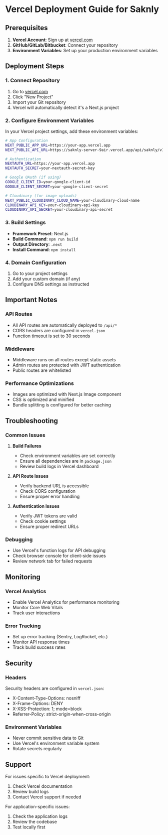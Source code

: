 # Vercel Deployment Guide for Saknly

## Prerequisites

1. **Vercel Account**: Sign up at [vercel.com](https://vercel.com)
2. **GitHub/GitLab/Bitbucket**: Connect your repository
3. **Environment Variables**: Set up your production environment variables

## Deployment Steps

### 1. Connect Repository
1. Go to [vercel.com](https://vercel.com)
2. Click "New Project"
3. Import your Git repository
4. Vercel will automatically detect it's a Next.js project

### 2. Configure Environment Variables
In your Vercel project settings, add these environment variables:

```bash
# App Configuration
NEXT_PUBLIC_APP_URL=https://your-app.vercel.app
NEXT_PUBLIC_API_URL=https://saknly-server-9air.vercel.app/api/saknly/v1

# Authentication
NEXTAUTH_URL=https://your-app.vercel.app
NEXTAUTH_SECRET=your-nextauth-secret-key

# Google OAuth (if using)
GOOGLE_CLIENT_ID=your-google-client-id
GOOGLE_CLIENT_SECRET=your-google-client-secret

# Cloudinary (for image uploads)
NEXT_PUBLIC_CLOUDINARY_CLOUD_NAME=your-cloudinary-cloud-name
CLOUDINARY_API_KEY=your-cloudinary-api-key
CLOUDINARY_API_SECRET=your-cloudinary-api-secret
```

### 3. Build Settings
- **Framework Preset**: Next.js
- **Build Command**: `npm run build`
- **Output Directory**: `.next`
- **Install Command**: `npm install`

### 4. Domain Configuration
1. Go to your project settings
2. Add your custom domain (if any)
3. Configure DNS settings as instructed

## Important Notes

### API Routes
- All API routes are automatically deployed to `/api/*`
- CORS headers are configured in `vercel.json`
- Function timeout is set to 30 seconds

### Middleware
- Middleware runs on all routes except static assets
- Admin routes are protected with JWT authentication
- Public routes are whitelisted

### Performance Optimizations
- Images are optimized with Next.js Image component
- CSS is optimized and minified
- Bundle splitting is configured for better caching

## Troubleshooting

### Common Issues

1. **Build Failures**
   - Check environment variables are set correctly
   - Ensure all dependencies are in `package.json`
   - Review build logs in Vercel dashboard

2. **API Route Issues**
   - Verify backend URL is accessible
   - Check CORS configuration
   - Ensure proper error handling

3. **Authentication Issues**
   - Verify JWT tokens are valid
   - Check cookie settings
   - Ensure proper redirect URLs

### Debugging
- Use Vercel's function logs for API debugging
- Check browser console for client-side issues
- Review network tab for failed requests

## Monitoring

### Vercel Analytics
- Enable Vercel Analytics for performance monitoring
- Monitor Core Web Vitals
- Track user interactions

### Error Tracking
- Set up error tracking (Sentry, LogRocket, etc.)
- Monitor API response times
- Track build success rates

## Security

### Headers
Security headers are configured in `vercel.json`:
- X-Content-Type-Options: nosniff
- X-Frame-Options: DENY
- X-XSS-Protection: 1; mode=block
- Referrer-Policy: strict-origin-when-cross-origin

### Environment Variables
- Never commit sensitive data to Git
- Use Vercel's environment variable system
- Rotate secrets regularly

## Support

For issues specific to Vercel deployment:
1. Check Vercel documentation
2. Review build logs
3. Contact Vercel support if needed

For application-specific issues:
1. Check the application logs
2. Review the codebase
3. Test locally first 